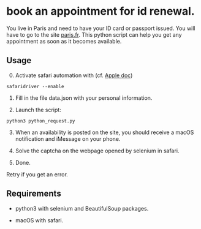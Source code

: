 # book an appointment for id renewal.
You live in Paris and need to have your ID card or passport issued. You will have to go to the site [paris.fr](https://teleservices.paris.fr/rdvtitres/jsp/site/Portal.jsp?page=appointmenttitresearch#). This python script can help you get any appointment as soon as it becomes available.

## Usage

0. Activate safari automation with (cf. [Apple doc](https://developer.apple.com/documentation/webkit/testing_with_webdriver_in_safari))

```
safaridriver --enable
```

1. Fill in the file data.json with your personal information.

2. Launch the script:

```
python3 python_request.py
```

3. When an availability is posted on the site, you should receive a macOS notification and iMessage on your phone.

4. Solve the captcha on the webpage opened by selenium in safari.

5. Done.

Retry if you get an error.

## Requirements

- python3 with selenium and BeautifulSoup packages.

- macOS with safari.
